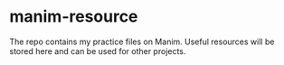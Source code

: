# manim-resource
The repo contains my practice files on Manim. Useful resources will be stored here and can be used for other projects.
